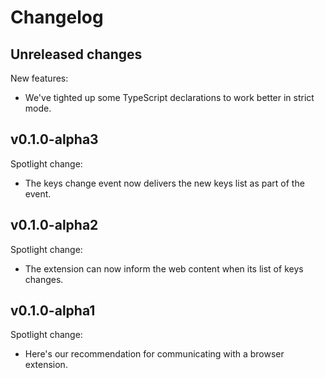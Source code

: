 # Changelog

## Unreleased changes

New features:

- We've tighted up some TypeScript declarations to work better in strict mode.

## v0.1.0-alpha3

Spotlight change:

- The keys change event now delivers the new keys list as part of the event.

## v0.1.0-alpha2

Spotlight change:

- The extension can now inform the web content when its list of keys changes.

## v0.1.0-alpha1

Spotlight change:

- Here's our recommendation for communicating with a browser extension.

